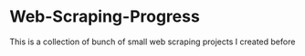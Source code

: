 # Web-Scraping-Progress
This is a collection of bunch of small web scraping projects I created before
